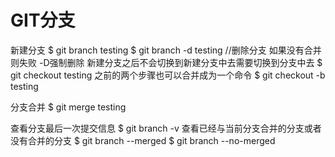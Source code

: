 # GIT分支
新建分支
	$ git branch testing
	$ git branch -d testing //删除分支 如果没有合并则失败 -D强制删除
新建分支之后不会切换到新建分支中去需要切换到分支中去
	$ git checkout testing
之前的两个步骤也可以合并成为一个命令
	$ git checkout -b testing

分支合并 
	$ git merge testing

查看分支最后一次提交信息
	$ git branch -v
查看已经与当前分支合并的分支或者没有合并的分支
	$ git branch --merged
	$ git branch --no-merged

